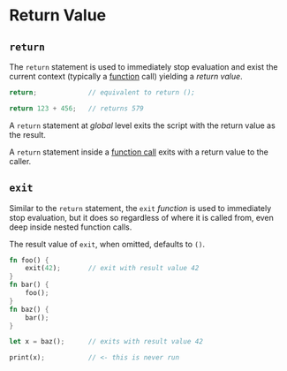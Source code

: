 Return Value
============

`return`
--------

The `return` statement is used to immediately stop evaluation and exist the current context
(typically a [function](functions/functions.md) call) yielding a _return value_.

```rust
return;             // equivalent to return ();

return 123 + 456;   // returns 579
```

A `return` statement at _global_ level exits the script with the return value as the result.

A `return` statement inside a [function call](functions/functions.md) exits with a return value to the caller.


`exit`
------

Similar to the `return` statement, the `exit` _function_ is used to immediately stop evaluation,
but it does so regardless of where it is called from, even deep inside nested function calls.

The result value of `exit`, when omitted, defaults to `()`.

```rust
fn foo() {
    exit(42);       // exit with result value 42
}
fn bar() {
    foo();
}
fn baz() {
    bar();
}

let x = baz();      // exits with result value 42

print(x);           // <- this is never run
```
